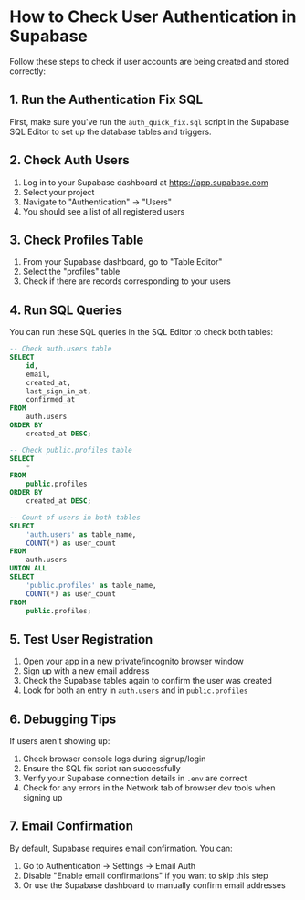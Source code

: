 # How to Check User Authentication in Supabase

Follow these steps to check if user accounts are being created and stored correctly:

## 1. Run the Authentication Fix SQL

First, make sure you've run the `auth_quick_fix.sql` script in the Supabase SQL Editor to set up the database tables and triggers.

## 2. Check Auth Users

1. Log in to your Supabase dashboard at https://app.supabase.com
2. Select your project
3. Navigate to "Authentication" → "Users"
4. You should see a list of all registered users

## 3. Check Profiles Table

1. From your Supabase dashboard, go to "Table Editor"
2. Select the "profiles" table
3. Check if there are records corresponding to your users

## 4. Run SQL Queries

You can run these SQL queries in the SQL Editor to check both tables:

```sql
-- Check auth.users table
SELECT 
    id,
    email,
    created_at,
    last_sign_in_at,
    confirmed_at
FROM 
    auth.users
ORDER BY 
    created_at DESC;

-- Check public.profiles table
SELECT 
    *
FROM 
    public.profiles
ORDER BY 
    created_at DESC;

-- Count of users in both tables
SELECT 
    'auth.users' as table_name,
    COUNT(*) as user_count
FROM 
    auth.users
UNION ALL
SELECT 
    'public.profiles' as table_name,
    COUNT(*) as user_count
FROM 
    public.profiles;
```

## 5. Test User Registration

1. Open your app in a new private/incognito browser window
2. Sign up with a new email address
3. Check the Supabase tables again to confirm the user was created
4. Look for both an entry in `auth.users` and in `public.profiles`

## 6. Debugging Tips

If users aren't showing up:

1. Check browser console logs during signup/login
2. Ensure the SQL fix script ran successfully
3. Verify your Supabase connection details in `.env` are correct
4. Check for any errors in the Network tab of browser dev tools when signing up

## 7. Email Confirmation

By default, Supabase requires email confirmation. You can:

1. Go to Authentication → Settings → Email Auth
2. Disable "Enable email confirmations" if you want to skip this step
3. Or use the Supabase dashboard to manually confirm email addresses 